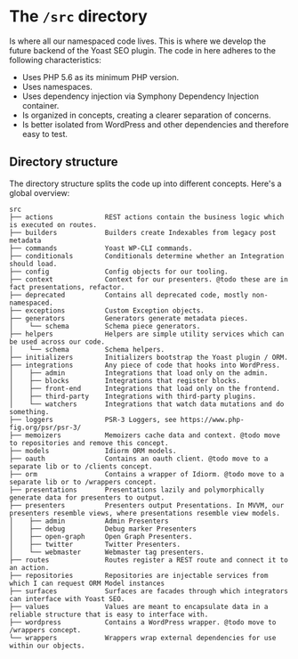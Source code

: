 # The `/src` directory

Is where all our namespaced code lives. This is where we develop the future backend of the Yoast SEO plugin. The code in here adheres to the following characteristics:
- Uses PHP 5.6 as its minimum PHP version.
- Uses namespaces.
- Uses dependency injection via Symphony Dependency Injection container.
- Is organized in concepts, creating a clearer separation of concerns.
- Is better isolated from WordPress and other dependencies and therefore easy to test.

## Directory structure

The directory structure splits the code up into different concepts. Here's a global overview:

```
src
├── actions             REST actions contain the business logic which is executed on routes.
├── builders            Builders create Indexables from legacy post metadata 
├── commands            Yoast WP-CLI commands.
├── conditionals        Conditionals determine whether an Integration should load.
├── config              Config objects for our tooling.
├── context             Context for our presenters. @todo these are in fact presentations, refactor.
├── deprecated          Contains all deprecated code, mostly non-namespaced.
├── exceptions          Custom Exception objects.
├── generators          Generators generate metadata pieces.
│    └── schema         Schema piece generators.
├── helpers             Helpers are simple utility services which can be used across our code.
│    └── schema         Schema helpers.
├── initializers        Initializers bootstrap the Yoast plugin / ORM.
├── integrations        Any piece of code that hooks into WordPress.
│    ├── admin          Integrations that load only on the admin.
│    ├── blocks         Integrations that register blocks.
│    ├── front-end      Integrations that load only on the frontend.
│    ├── third-party    Integrations with third-party plugins.
│    └── watchers       Integrations that watch data mutations and do something.
├── loggers             PSR-3 Loggers, see https://www.php-fig.org/psr/psr-3/
├── memoizers           Memoizers cache data and context. @todo move to repositories and remove this concept. 
├── models              Idiorm ORM models.
├── oauth               Contains an oauth client. @todo move to a separate lib or to /clients concept.
├── orm                 Contains a wrapper of Idiorm. @todo move to a separate lib or to /wrappers concept.
├── presentations       Presentations lazily and polymorphically generate data for presenters to output.
├── presenters          Presenters output Presentations. In MVVM, our presenters resemble views, where presentations resemble view models.
│    ├── admin          Admin Presenters
│    ├── debug          Debug marker Presenters
│    ├── open-graph     Open Graph Presenters.
│    ├── twitter        Twitter Presenters.
│    └── webmaster      Webmaster tag presenters.
├── routes              Routes register a REST route and connect it to an action.
├── repositories        Repositories are injectable services from which I can request ORM Model instances
├── surfaces            Surfaces are facades through which integrators can interface with Yoast SEO.
├── values              Values are meant to encapsulate data in a reliable structure that is easy to interface with.
├── wordpress           Contains a WordPress wrapper. @todo move to /wrappers concept.
└── wrappers            Wrappers wrap external dependencies for use within our objects.
```
